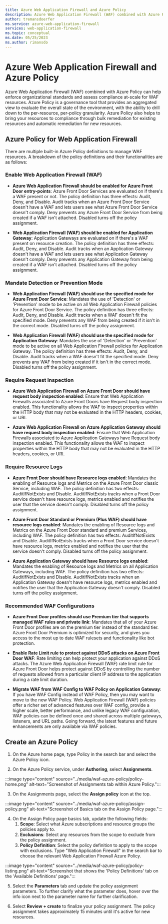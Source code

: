 ```yaml
---
title: Azure Web Application Firewall and Azure Policy
description: Azure Web Application Firewall (WAF) combined with Azure Policy can help enforce organizational standards and assess compliance at-scale for WAF resources
author: tremansdoerfer
ms.service: azure-web-application-firewall
services: web-application-firewall
ms.topic: conceptual
ms.date: 05/25/2023
ms.author: rimansdo
---
```


# Azure Web Application Firewall and Azure Policy

Azure Web Application Firewall (WAF) combined with Azure Policy can help enforce organizational standards and assess compliance at-scale for WAF resources. Azure Policy is a governance tool that provides an aggregated view to evaluate the overall state of the environment, with the ability to drill down to the per-resource, per-policy granularity. Azure Policy also helps to bring your resources to compliance through bulk remediation for existing resources and automatic remediation for new resources.

## Azure Policy for Web Application Firewall

There are multiple built-in Azure Policy definitions to manage WAF resources. A breakdown of the policy definitions and their functionalities are as follows:

### Enable Web Application Firewall (WAF)

- **Azure Web Application Firewall should be enabled for Azure Front Door entry-points**: Azure Front Door Services are evaluated on if there's a WAF present or not. The policy definition has three effects: Audit, Deny, and Disable. Audit tracks when an Azure Front Door Service doesn't have a WAF and lets users see what Azure Front Door Service doesn't comply. Deny prevents any Azure Front Door Service from being created if a WAF isn't attached. Disabled turns off the policy assignment.

- **Web Application Firewall (WAF) should be enabled for Application Gateway**: Application Gateways are evaluated on if there's a WAF present on resource creation. The policy definition has three effects: Audit, Deny, and Disable. Audit tracks when an Application Gateway doesn't have a WAF and lets users see what Application Gateway doesn't comply. Deny prevents any Application Gateway from being created if a WAF isn't attached. Disabled turns off the policy assignment.

### Mandate Detection or Prevention Mode

- **Web Application Firewall (WAF) should use the specified mode for Azure Front Door Service**: Mandates the use of 'Detection' or 'Prevention' mode to be active on all Web Application Firewall policies for Azure Front Door Service. The policy definition has three effects: Audit, Deny, and Disable. Audit tracks when a WAF doesn't fit the specified mode. Deny prevents any WAF from being created if it isn't in the correct mode. Disabled turns off the policy assignment.

- **Web Application Firewall (WAF) should use the specified mode for Application Gateway**: Mandates the use of 'Detection' or 'Prevention' mode to be active on all Web Application Firewall policies for Application Gateway. The policy definition has three effects: Audit, Deny, and Disable. Audit tracks when a WAF doesn't fit the specified mode. Deny prevents any WAF from being created if it isn't in the correct mode. Disabled turns off the policy assignment.

### Require Request Inspection

- **Azure Web Application Firewall on Azure Front Door should have request body inspection enabled**: Ensure that Web Application Firewalls associated to Azure Front Doors have Request body inspection enabled. This functionality allows the WAF to inspect properties within the HTTP body that may not be evaluated in the HTTP headers, cookies, or URI.

- **Azure Web Application Firewall on Azure Application Gateway should have request body inspection enabled**: Ensure that Web Application Firewalls associated to Azure Application Gateways have Request body inspection enabled. This functionality allows the WAF to inspect properties within the HTTP body that may not be evaluated in the HTTP headers, cookies, or URI.

### Require Resource Logs

- **Azure Front Door should have Resource logs enabled**: Mandates the enabling of Resource logs and Metrics on the Azure Front Door classic Service, including WAF. The policy definition has two effects: AuditIfNotExists and Disable. AuditIfNotExists tracks when a Front Door service doesn't have resource logs, metrics enabled and notifies the user that the service doesn't comply. Disabled turns off the policy assignment.

- **Azure Front Door Standard or Premium (Plus WAF) should have resource logs enabled**: Mandates the enabling of Resource logs and Metrics on the Azure Front Door standard and premium Services, including WAF. The policy definition has two effects: AuditIfNotExists and Disable. AuditIfNotExists tracks when a Front Door service doesn't have resource logs, metrics enabled and notifies the user that the service doesn't comply. Disabled turns off the policy assignment.

- **Azure Application Gateway should have Resource logs enabled**: Mandates the enabling of Resource logs and Metrics on all Application Gateways, including WAF. The policy definition has two effects: AuditIfNotExists and Disable. AuditIfNotExists tracks when an Application Gateway doesn't have resource logs, metrics enabled and notifies the user that the Application Gateway doesn't comply. Disabled turns off the policy assignment.

### Recommended WAF Configurations 

- **Azure Front Door profiles should use Premium tier that supports managed WAF rules and private link**: Mandates that all of your Azure Front Door profiles are on the premium tier instead of the standard tier. Azure Front Door Premium is optimized for security, and gives you access to the most up to date WAF rulesets and functionality like bot protection.

- **Enable Rate Limit rule to protect against DDoS attacks on Azure Front Door WAF**: Rate limiting can help protect your application against DDoS attacks. The Azure Web Application Firewall (WAF) rate limit rule for Azure Front Door helps protect against DDoS by controlling the number of requests allowed from a particular client IP address to the application during a rate limit duration.

- **Migrate WAF from WAF Config to WAF Policy on Application Gateway**: If you have WAF Config instead of WAF Policy, then you may want to move to the new WAF Policy. Web Application Firewall (WAF) policies offer a richer set of advanced features over WAF config, provide a higher scale, better performance, and unlike legacy WAF configuration, WAF policies can be defined once and shared across multiple gateways, listeners, and URL paths. Going forward, the latest features and future enhancements are only available via WAF policies.

## Create an Azure Policy

1.	On the Azure home page, type Policy in the search bar and select the Azure Policy icon.

2.	On the Azure Policy service, under **Authoring**, select **Assignments**.

:::image type="content" source="../media/waf-azure-policy/policy-home.png" alt-text="Screenshot of Assignments tab within Azure Policy.":::

3.	On the Assignments page, select the **Assign policy** icon at the top.

   :::image type="content" source="../media/waf-azure-policy/assign-policy.png" alt-text="Screenshot of Basics tab on the Assign Policy page.":::

4.	On the Assign Policy page basics tab, update the following fields:
    1.	**Scope**: Select what Azure subscriptions and resource groups the policies apply to.
    2.	**Exclusions**: Select any resources from the scope to exclude from the policy assignment.
    3.	**Policy Definition**: Select the policy definition to apply to the scope with exclusions. Type "Web Application Firewall" in the search bar to choose the relevant Web Application Firewall Azure Policy.

   :::image type="content" source="../media/waf-azure-policy/policy-listing.png" alt-text="Screenshot that shows the 'Policy Definitions' tab on the 'Available Definitions' page.":::

5.	Select the **Parameters** tab and update the policy assignment parameters. To further clarify what the parameter does, hover over the info icon next to the parameter name for further clarification.

6.	Select **Review + create** to finalize your policy assignment. The policy assignment takes approximately 15 minutes until it's active for new resources.
